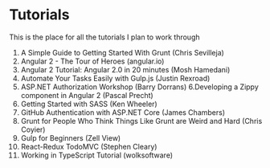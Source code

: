 # Tutorials

This is the place for all the tutorials I plan to work through

1. A Simple Guide to Getting Started With Grunt (Chris Sevilleja)
2. Angular 2 - The Tour of Heroes (angular.io)
3. Angular 2 Tutorial: Angular 2.0 in 20 minutes (Mosh Hamedani)
4. Automate Your Tasks Easily with Gulp.js (Justin Rexroad)
5. ASP.NET Authorization Workshop (Barry Dorrans)
6.Developing a Zippy component in Angular 2 (Pascal Precht)
7. Getting Started with SASS (Ken Wheeler)
8. GitHub Authentication with ASP.NET Core (James Chambers)
9. Grunt for People Who Think Things Like Grunt are Weird and Hard (Chris Coyier)
10. Gulp for Beginners (Zell View)
11. React-Redux TodoMVC (Stephen Cleary)
12. Working in TypeScript Tutorial (wolksoftware)
